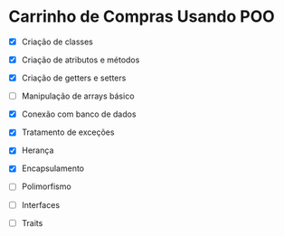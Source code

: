 # Carrinho de Compras Usando POO

* [x] Criação de classes
* [x] Criação de atributos e métodos
* [X] Criação de getters e setters
* [ ] Manipulação de arrays básico
* [X] Conexão com banco de dados
* [X] Tratamento de exceções
* [X] Herança
* [X] Encapsulamento
* [ ] Polimorfismo
* [ ] Interfaces
* [ ] Traits

